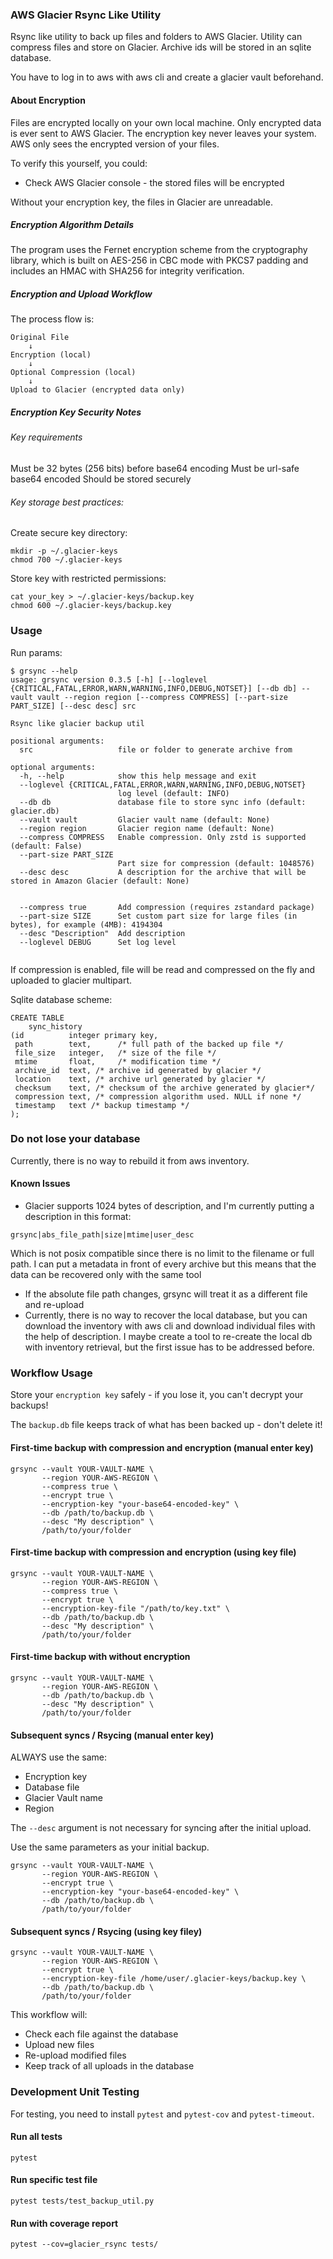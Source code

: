 ### AWS Glacier Rsync Like Utility
Rsync like utility to back up files and folders to AWS Glacier. Utility can compress files and store on Glacier. Archive ids will be stored in an sqlite database.

You have to log in to aws with aws cli and create a glacier vault beforehand.

#### About Encryption

Files are encrypted locally on your own local machine. Only encrypted data is ever sent to AWS Glacier. The encryption key never leaves your system. AWS only sees the encrypted version of your files. 

To verify this yourself, you could:
- Check AWS Glacier console - the stored files will be encrypted

Without your encryption key, the files in Glacier are unreadable.

##### Encryption Algorithm Details

The program uses the Fernet encryption scheme from the cryptography library, which is built on AES-256 in CBC mode with PKCS7 padding and includes an HMAC with SHA256 for integrity verification.

##### Encryption and Upload Workflow

The process flow is:

```
Original File
    ↓
Encryption (local)
    ↓
Optional Compression (local)
    ↓
Upload to Glacier (encrypted data only)
```

##### Encryption Key Security Notes

###### Key requirements

Must be 32 bytes (256 bits) before base64 encoding
Must be url-safe base64 encoded
Should be stored securely

###### Key storage best practices:

Create secure key directory:

```
mkdir -p ~/.glacier-keys
chmod 700 ~/.glacier-keys
```

Store key with restricted permissions:

```
cat your_key > ~/.glacier-keys/backup.key
chmod 600 ~/.glacier-keys/backup.key
```


### Usage

Run params:
```shell
$ grsync --help
usage: grsync version 0.3.5 [-h] [--loglevel {CRITICAL,FATAL,ERROR,WARN,WARNING,INFO,DEBUG,NOTSET}] [--db db] --vault vault --region region [--compress COMPRESS] [--part-size PART_SIZE] [--desc desc] src

Rsync like glacier backup util

positional arguments:
  src                   file or folder to generate archive from

optional arguments:
  -h, --help            show this help message and exit
  --loglevel {CRITICAL,FATAL,ERROR,WARN,WARNING,INFO,DEBUG,NOTSET}
                        log level (default: INFO)
  --db db               database file to store sync info (default: glacier.db)
  --vault vault         Glacier vault name (default: None)
  --region region       Glacier region name (default: None)
  --compress COMPRESS   Enable compression. Only zstd is supported (default: False)
  --part-size PART_SIZE
                        Part size for compression (default: 1048576)
  --desc desc           A description for the archive that will be stored in Amazon Glacier (default: None)
  

  --compress true       Add compression (requires zstandard package)
  --part-size SIZE      Set custom part size for large files (in bytes), for example (4MB): 4194304  
  --desc "Description"  Add description
  --loglevel DEBUG      Set log level
  
```

If compression is enabled, file will be read and compressed on the fly and uploaded to glacier multipart.

Sqlite database scheme:
```sqlite
CREATE TABLE 
    sync_history
(id          integer primary key,
 path        text,		/* full path of the backed up file */
 file_size   integer,	/* size of the file */
 mtime       float,		/* modification time */
 archive_id  text, /* archive id generated by glacier */
 location    text, /* archive url generated by glacier */
 checksum    text, /* checksum of the archive generated by glacier*/
 compression text, /* compression algorithm used. NULL if none */
 timestamp   text /* backup timestamp */
);
```

### Do not lose your database

Currently, there is no way to rebuild it from aws inventory.

#### Known Issues

- Glacier supports 1024 bytes of description, and I'm currently putting a description in this format:

```
grsync|abs_file_path|size|mtime|user_desc
```

Which is not posix compatible since there is no limit to the filename or full path. I can put a metadata in front of
every archive but this means that the data can be recovered only with the same tool

- If the absolute file path changes, grsync will treat it as a different file and re-upload
- Currently, there is no way to recover the local database, but you can download the inventory with aws cli and download
  individual files with the help of description. I maybe create a tool to re-create the local db with inventory
  retrieval, but the first issue has to be addressed before.

### Workflow Usage
    
Store your `encryption key` safely - if you lose it, you can't decrypt your backups!

The `backup.db` file keeps track of what has been backed up - don't delete it!

#### First-time backup with compression and encryption (manual enter key)

```
grsync --vault YOUR-VAULT-NAME \
       --region YOUR-AWS-REGION \
       --compress true \
       --encrypt true \
       --encryption-key "your-base64-encoded-key" \
       --db /path/to/backup.db \
       --desc "My description" \
       /path/to/your/folder
```
#### First-time backup with compression and encryption (using key file)

```
grsync --vault YOUR-VAULT-NAME \
       --region YOUR-AWS-REGION \
       --compress true \
       --encrypt true \
       --encryption-key-file "/path/to/key.txt" \
       --db /path/to/backup.db \
       --desc "My description" \
       /path/to/your/folder
```
       
#### First-time backup with without encryption

```
grsync --vault YOUR-VAULT-NAME \
       --region YOUR-AWS-REGION \
       --db /path/to/backup.db \
       --desc "My description" \
       /path/to/your/folder
```


#### Subsequent syncs / Rsycing (manual enter key)

ALWAYS use the same:

- Encryption key
- Database file
- Glacier Vault name
- Region

The `--desc` argument is not necessary for syncing after the initial upload.

Use the same parameters as your initial backup.

```
grsync --vault YOUR-VAULT-NAME \
       --region YOUR-AWS-REGION \
       --encrypt true \
       --encryption-key "your-base64-encoded-key" \
       --db /path/to/backup.db \
       /path/to/your/folder
```

#### Subsequent syncs / Rsycing (using key filey)


```
grsync --vault YOUR-VAULT-NAME \
       --region YOUR-AWS-REGION \
       --encrypt true \
       --encryption-key-file /home/user/.glacier-keys/backup.key \
       --db /path/to/backup.db \
       /path/to/your/folder
```
       
This workflow will:
- Check each file against the database
- Upload new files
- Re-upload modified files
- Keep track of all uploads in the database


  
### Development Unit Testing

For testing, you need to install `pytest` and `pytest-cov` and `pytest-timeout`.

#### Run all tests
```
pytest
```

#### Run specific test file

```
pytest tests/test_backup_util.py
```

#### Run with coverage report

```
pytest --cov=glacier_rsync tests/
```
